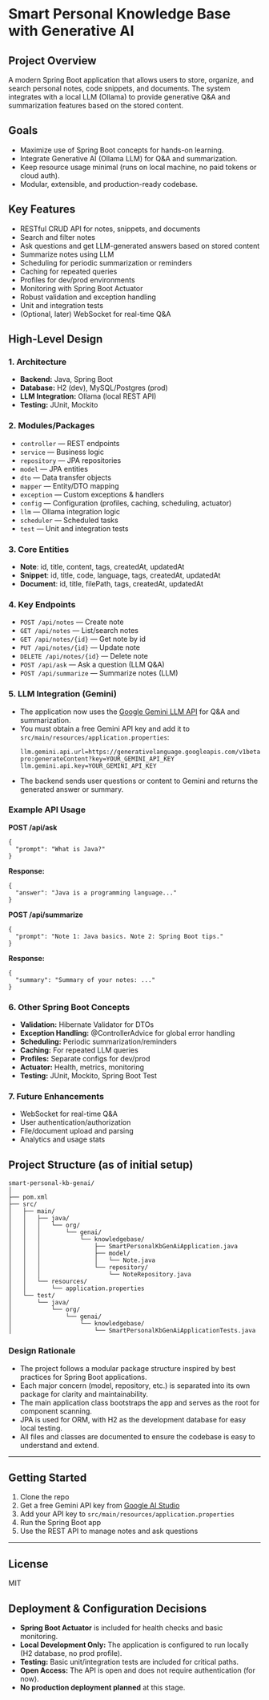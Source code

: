 # Smart Personal Knowledge Base with Generative AI

## Project Overview
A modern Spring Boot application that allows users to store, organize, and search personal notes, code snippets, and documents. The system integrates with a local LLM (Ollama) to provide generative Q&A and summarization features based on the stored content.

## Goals
- Maximize use of Spring Boot concepts for hands-on learning.
- Integrate Generative AI (Ollama LLM) for Q&A and summarization.
- Keep resource usage minimal (runs on local machine, no paid tokens or cloud auth).
- Modular, extensible, and production-ready codebase.

## Key Features
- RESTful CRUD API for notes, snippets, and documents
- Search and filter notes
- Ask questions and get LLM-generated answers based on stored content
- Summarize notes using LLM
- Scheduling for periodic summarization or reminders
- Caching for repeated queries
- Profiles for dev/prod environments
- Monitoring with Spring Boot Actuator
- Robust validation and exception handling
- Unit and integration tests
- (Optional, later) WebSocket for real-time Q&A

## High-Level Design

### 1. **Architecture**
- **Backend:** Java, Spring Boot
- **Database:** H2 (dev), MySQL/Postgres (prod)
- **LLM Integration:** Ollama (local REST API)
- **Testing:** JUnit, Mockito

### 2. **Modules/Packages**
- `controller` — REST endpoints
- `service` — Business logic
- `repository` — JPA repositories
- `model` — JPA entities
- `dto` — Data transfer objects
- `mapper` — Entity/DTO mapping
- `exception` — Custom exceptions & handlers
- `config` — Configuration (profiles, caching, scheduling, actuator)
- `llm` — Ollama integration logic
- `scheduler` — Scheduled tasks
- `test` — Unit and integration tests

### 3. **Core Entities**
- **Note**: id, title, content, tags, createdAt, updatedAt
- **Snippet**: id, title, code, language, tags, createdAt, updatedAt
- **Document**: id, title, filePath, tags, createdAt, updatedAt

### 4. **Key Endpoints**
- `POST /api/notes` — Create note
- `GET /api/notes` — List/search notes
- `GET /api/notes/{id}` — Get note by id
- `PUT /api/notes/{id}` — Update note
- `DELETE /api/notes/{id}` — Delete note
- `POST /api/ask` — Ask a question (LLM Q&A)
- `POST /api/summarize` — Summarize notes (LLM)

### 5. **LLM Integration (Gemini)**
- The application now uses the [Google Gemini LLM API](https://aistudio.google.com/app/apikey) for Q&A and summarization.
- You must obtain a free Gemini API key and add it to `src/main/resources/application.properties`:
  ```properties
  llm.gemini.api.url=https://generativelanguage.googleapis.com/v1beta/models/gemini-pro:generateContent?key=YOUR_GEMINI_API_KEY
  llm.gemini.api.key=YOUR_GEMINI_API_KEY
  ```
- The backend sends user questions or content to Gemini and returns the generated answer or summary.

### Example API Usage

**POST /api/ask**
```
{
  "prompt": "What is Java?"
}
```
**Response:**
```
{
  "answer": "Java is a programming language..."
}
```

**POST /api/summarize**
```
{
  "prompt": "Note 1: Java basics. Note 2: Spring Boot tips."
}
```
**Response:**
```
{
  "summary": "Summary of your notes: ..."
}
```

### 6. **Other Spring Boot Concepts**
- **Validation:** Hibernate Validator for DTOs
- **Exception Handling:** @ControllerAdvice for global error handling
- **Scheduling:** Periodic summarization/reminders
- **Caching:** For repeated LLM queries
- **Profiles:** Separate configs for dev/prod
- **Actuator:** Health, metrics, monitoring
- **Testing:** JUnit, Mockito, Spring Boot Test

### 7. **Future Enhancements**
- WebSocket for real-time Q&A
- User authentication/authorization
- File/document upload and parsing
- Analytics and usage stats

## Project Structure (as of initial setup)

```
smart-personal-kb-genai/
│
├── pom.xml
├── src/
│   ├── main/
│   │   ├── java/
│   │   │   └── org/
│   │   │       └── genai/
│   │   │           └── knowledgebase/
│   │   │               ├── SmartPersonalKbGenAiApplication.java
│   │   │               ├── model/
│   │   │               │   └── Note.java
│   │   │               └── repository/
│   │   │                   └── NoteRepository.java
│   │   └── resources/
│   │       └── application.properties
│   └── test/
│       └── java/
│           └── org/
│               └── genai/
│                   └── knowledgebase/
│                       └── SmartPersonalKbGenAiApplicationTests.java
```

### Design Rationale
- The project follows a modular package structure inspired by best practices for Spring Boot applications.
- Each major concern (model, repository, etc.) is separated into its own package for clarity and maintainability.
- The main application class bootstraps the app and serves as the root for component scanning.
- JPA is used for ORM, with H2 as the development database for easy local testing.
- All files and classes are documented to ensure the codebase is easy to understand and extend.

---

## Getting Started
1. Clone the repo
2. Get a free Gemini API key from [Google AI Studio](https://aistudio.google.com/app/apikey)
3. Add your API key to `src/main/resources/application.properties`
4. Run the Spring Boot app
5. Use the REST API to manage notes and ask questions

---

## License
MIT 

## Deployment & Configuration Decisions

- **Spring Boot Actuator** is included for health checks and basic monitoring.
- **Local Development Only:** The application is configured to run locally (H2 database, no prod profile).
- **Testing:** Basic unit/integration tests are included for critical paths.
- **Open Access:** The API is open and does not require authentication (for now).
- **No production deployment planned** at this stage. 